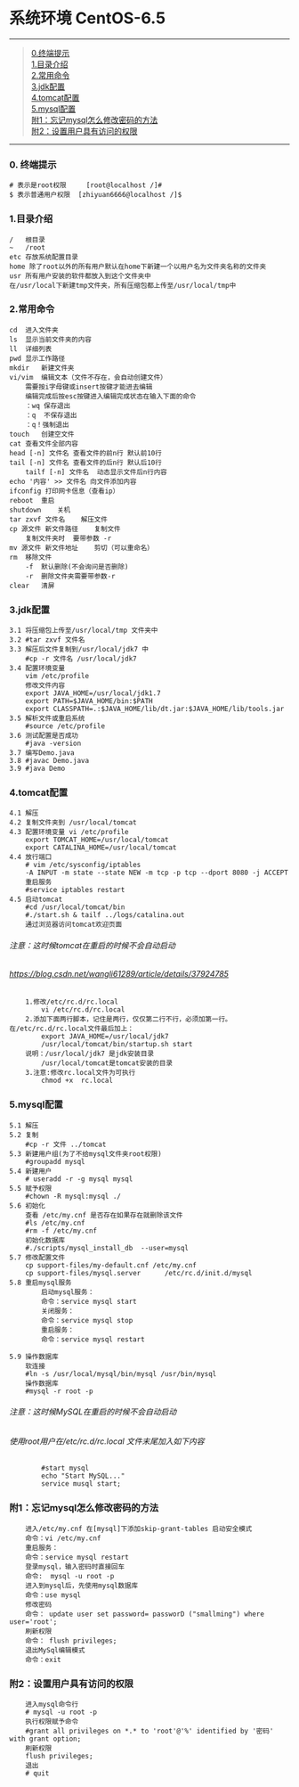 # 系统环境 CentOS-6.5 
------------

> [0.终端提示](https://github.com/zhiyuan6666/Java/blob/master/linux.md#0-%E7%BB%88%E7%AB%AF%E6%8F%90%E7%A4%BA "0.终端提示")  
[1.目录介绍](https://github.com/zhiyuan6666/Java/blob/master/linux.md#1%E7%9B%AE%E5%BD%95%E4%BB%8B%E7%BB%8D "1.目录介绍")  
[2.常用命令](https://github.com/zhiyuan6666/Java/blob/master/linux.md#2%E5%B8%B8%E7%94%A8%E5%91%BD%E4%BB%A4 "2.常用命令")  
[3.jdk配置](https://github.com/zhiyuan6666/Java/blob/master/linux.md#3jdk%E9%85%8D%E7%BD%AE "3.jdk配置")  
[4.tomcat配置](https://github.com/zhiyuan6666/Java/blob/master/linux.md#3jdk%E9%85%8D%E7%BD%AE "4.tomcat配置")  
[5.mysql配置](https://github.com/zhiyuan6666/Java/blob/master/linux.md#3jdk%E9%85%8D%E7%BD%AE "5.mysql配置")  
[附1：忘记mysql怎么修改密码的方法](https://github.com/zhiyuan6666/Java/blob/master/linux.md#%E9%99%841%E5%BF%98%E8%AE%B0mysql%E6%80%8E%E4%B9%88%E4%BF%AE%E6%94%B9%E5%AF%86%E7%A0%81%E7%9A%84%E6%96%B9%E6%B3%95 "附1：忘记mysql怎么修改密码的方法")  
[附2：设置用户具有访问的权限](https://github.com/zhiyuan6666/Java/blob/master/linux.md#%E9%99%842%E8%AE%BE%E7%BD%AE%E7%94%A8%E6%88%B7%E5%85%B7%E6%9C%89%E8%AE%BF%E9%97%AE%E7%9A%84%E6%9D%83%E9%99%90 "附2：设置用户具有访问的权限")  

------------

### 0. 终端提示 
	# 表示是root权限 	[root@localhost /]#
	$ 表示普通用户权限	[zhiyuan6666@localhost /]$ 
	
### 1.目录介绍
	/	根目录
	~	/root
	etc	存放系统配置目录
	home 除了root以外的所有用户默认在home下新建一个以用户名为文件夹名称的文件夹
	usr	所有用户安装的软件都放入到这个文件夹中
	在/usr/local下新建tmp文件夹，所有压缩包都上传至/usr/local/tmp中
### 2.常用命令
	cd	进入文件夹
	ls	显示当前文件夹的内容
	ll	详细列表
	pwd	显示工作路径
	mkdir	新建文件夹
	vi/vim	编辑文本（文件不存在，会自动创建文件）
		需要按i字母键或insert按键才能进去编辑
		编辑完成后按esc按键进入编辑完成状态在输入下面的命令
		：wq 保存退出
		：q  不保存退出
		：q！强制退出
	touch	创建空文件
	cat	查看文件全部内容
	head [-n] 文件名 查看文件的前n行 默认前10行
	tail [-n] 文件名 查看文件的后n行 默认后10行
		tailf [-n] 文件名  动态显示文件后n行内容
	echo '内容' >> 文件名 向文件添加内容
	ifconfig 打印网卡信息（查看ip）
	reboot	重启
	shutdown	关机
	tar zxvf 文件名	解压文件
	cp 源文件 新文件路径	复制文件
		复制文件夹时  要带参数 -r
	mv 源文件 新文件地址 	剪切（可以重命名）
	rm	移除文件
		-f	默认删除(不会询问是否删除)
		-r	删除文件夹需要带参数-r
	clear	清屏
### 3.jdk配置
	3.1 将压缩包上传至/usr/local/tmp 文件夹中
	3.2 #tar zxvf 文件名
	3.3 解压后文件复制到/usr/local/jdk7 中
		#cp -r 文件名 /usr/local/jdk7
	3.4 配置环境变量
		vim /etc/profile
		修改文件内容
		export JAVA_HOME=/usr/local/jdk1.7
		export PATH=$JAVA_HOME/bin:$PATH
		export CLASSPATH=.:$JAVA_HOME/lib/dt.jar:$JAVA_HOME/lib/tools.jar
	3.5 解析文件或重启系统
		#source /etc/profile
	3.6 测试配置是否成功
		#java -version
	3.7 编写Demo.java
	3.8 #javac Demo.java 
	3.9 #java Demo
### 4.tomcat配置
	4.1 解压 
	4.2 复制文件夹到 /usr/local/tomcat
	4.3 配置环境变量 vi /etc/profile
		export TOMCAT_HOME=/usr/local/tomcat
		export CATALINA_HOME=/usr/local/tomcat
	4.4 放行端口
		# vim /etc/sysconfig/iptables
		-A INPUT -m state --state NEW -m tcp -p tcp --dport 8080 -j ACCEPT
		重启服务
		#service iptables restart
	4.5 启动tomcat
		#cd /usr/local/tomcat/bin
		#./start.sh & tailf ../logs/catalina.out
		通过浏览器访问tomcat欢迎页面
###### 	注意：这时候tomcat在重启的时候不会自动启动
###### 	https://blog.csdn.net/wangli61289/article/details/37924785
		1.修改/etc/rc.d/rc.local
			vi /etc/rc.d/rc.local 
		2.添加下面两行脚本，记住是两行，仅仅第二行不行，必须加第一行。在/etc/rc.d/rc.local文件最后加上：
			export JAVA_HOME=/usr/local/jdk7
			/usr/local/tomcat/bin/startup.sh start
		说明：/usr/local/jdk7 是jdk安装目录
			/usr/local/tomcat是tomcat安装的目录
		3.注意:修改rc.local文件为可执行
			chmod +x  rc.local

### 5.mysql配置
	5.1 解压 
	5.2 复制
		#cp -r 文件 ../tomcat
	5.3 新建用户组(为了不给mysql文件夹root权限)
		#groupadd mysql
	5.4 新建用户
		# useradd -r -g mysql mysql
	5.5 赋予权限
		#chown -R mysql:mysql ./
	5.6 初始化
		查看 /etc/my.cnf 是否存在如果存在就删除该文件
		#ls /etc/my.cnf
		#rm -f /etc/my.cnf
		初始化数据库
		#./scripts/mysql_install_db  --user=mysql
	5.7 修改配置文件
		cp support-files/my-default.cnf /etc/my.cnf
		cp support-files/mysql.server      /etc/rc.d/init.d/mysql
	5.8 重启mysql服务
			启动mysql服务：
			命令：service mysql start
			关闭服务：
			命令：service mysql stop
			重启服务：
			命令：service mysql restart

	5.9 操作数据库
		软连接
		#ln -s /usr/local/mysql/bin/mysql /usr/bin/mysql
		操作数据库
		#mysql -r root -p
###### 注意：这时候MySQL在重启的时候不会自动启动
###### 使用root用户在/etc/rc.d/rc.local 文件末尾加入如下内容
			#start mysql
			echo "Start MySQL..."
			service musql start;

### 	附1：忘记mysql怎么修改密码的方法
		进入/etc/my.cnf 在[mysql]下添加skip-grant-tables 启动安全模式
		命令：vi /etc/my.cnf
		重启服务：
		命令：service mysql restart
		登录mysql，输入密码时直接回车
		命令:  mysql -u root -p
		进入到mysql后，先使用mysql数据库
		命令：use mysql
		修改密码
		命令： update user set password= passworD ("smallming") where user='root';
		刷新权限
		命令： flush privileges;
		退出MySql编辑模式
		命令：exit
### 	附2：设置用户具有访问的权限
		进入mysql命令行
		# mysql -u root -p
		执行权限赋予命令
		#grant all privileges on *.* to 'root'@'%' identified by '密码' with grant option;
		刷新权限
		flush privileges;
		退出
		# quit